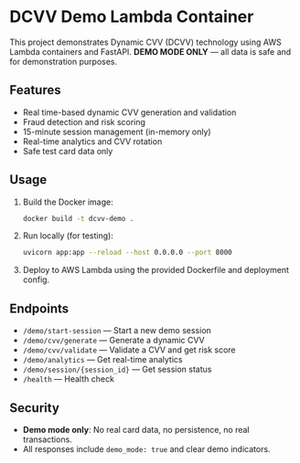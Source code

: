 # DCVV Demo Lambda Container

This project demonstrates Dynamic CVV (DCVV) technology using AWS Lambda containers and FastAPI. **DEMO MODE ONLY** — all data is safe and for demonstration purposes.

## Features
- Real time-based dynamic CVV generation and validation
- Fraud detection and risk scoring
- 15-minute session management (in-memory only)
- Real-time analytics and CVV rotation
- Safe test card data only

## Usage
1. Build the Docker image:
   ```sh
   docker build -t dcvv-demo .
   ```
2. Run locally (for testing):
   ```sh
   uvicorn app:app --reload --host 0.0.0.0 --port 8000
   ```
3. Deploy to AWS Lambda using the provided Dockerfile and deployment config.

## Endpoints
- `/demo/start-session` — Start a new demo session
- `/demo/cvv/generate` — Generate a dynamic CVV
- `/demo/cvv/validate` — Validate a CVV and get risk score
- `/demo/analytics` — Get real-time analytics
- `/demo/session/{session_id}` — Get session status
- `/health` — Health check

## Security
- **Demo mode only**: No real card data, no persistence, no real transactions.
- All responses include `demo_mode: true` and clear demo indicators. 